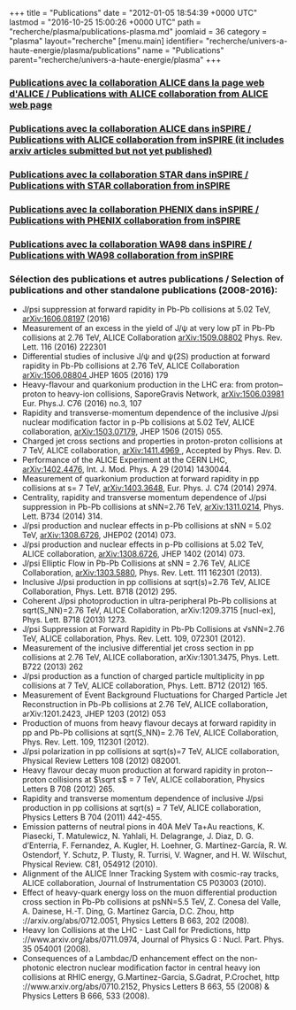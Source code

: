 +++
title = "Publications"
date = "2012-01-05 18:54:39 +0000 UTC"
lastmod = "2016-10-25 15:00:26 +0000 UTC"
path = "recherche/plasma/publications-plasma.md"
joomlaid = 36
category = "plasma"
layout="recherche"
[menu.main]
  identifier= "recherche/univers-a-haute-energie/plasma/publications"
  name = "Publications"
  parent="recherche/univers-a-haute-energie/plasma"
+++
<h3><a href="http://aliceinfo.cern.ch/ArtSubmission/publications" target="_blank"> Publications avec la collaboration ALICE dans la page web d'ALICE / Publications with ALICE collaboration from ALICE web page </a></h3>
<h3><a href="http://inspirehep.net/search?ln=en&amp;ln=en&amp;p=find+%!a(MISSING)+aphecetche+and+cn+alice%!&(MISSING)amp;of=hb&amp;action_search=Search&amp;sf=&amp;so=d&amp;rm=&amp;rg=25&amp;sc=0" target="_blank"> Publications avec la collaboration ALICE dans inSPIRE / Publications with ALICE collaboration from inSPIRE (it includes arxiv articles submitted but not yet published) </a></h3>
<h3><a href="http://inspirehep.net/search?ln=en&amp;ln=en&amp;p=findor+%!a(MISSING)+erazmus+and+cn+star%!+(MISSING)or+%!a(MISSING)+kabana+and+cn+star%!+(MISSING)&amp;of=hb&amp;action_search=Search&amp;sf=&amp;so=d&amp;rm=&amp;rg=25&amp;sc=0" target="_blank"> Publications avec la collaboration STAR dans inSPIRE / Publications with STAR collaboration from inSPIRE </a></h3>
<h3><a href="http://inspirehep.net/search?ln=en&amp;ln=en&amp;p=find++%!a(MISSING)+aphecetche+and+cn+phenix%!+(MISSING)&amp;of=hb&amp;action_search=Search&amp;sf=&amp;so=d&amp;rm=&amp;rg=25&amp;sc=0" target="_blank"> Publications avec la collaboration PHENIX dans inSPIRE / Publications with PHENIX collaboration from inSPIRE </a></h3>
<h3><a href="http://inspirehep.net/search?ln=en&amp;ln=en&amp;p=find+%!a(MISSING)+schutz+and+cn+wa98%!&(MISSING)amp;of=hb&amp;action_search=Search&amp;sf=&amp;so=d&amp;rm=&amp;rg=25&amp;sc=0" target="_blank"> Publications avec la collaboration WA98 dans inSPIRE / Publications with WA98 collaboration from inSPIRE </a></h3>
<h3>Sélection des publications et autres publications / Selection of publications and other standalone publications (2008-2016):</h3>

<ul>

<li>J/psi suppression at forward rapidity in Pb-Pb collisions at 5.02 TeV,<a href="http://arxiv.org/abs/1606.08197"> arXiv:1606.08197</a> (2016) 
  </li>

<li> Measurement of an excess in the yield of J/ψ at very low pT in Pb-Pb collisions at 2.76 TeV, ALICE Collaboration <a href="http://arxiv.org/abs/1509.08802"> arXiv:1509.08802</a> Phys. Rev. Lett. 116 (2016) 222301 </li>

<li>Differential studies of inclusive J/ψ and ψ(2S) production at forward rapidity in Pb-Pb collisions at 2.76 TeV, ALICE Collaboration <a href="http://arxiv.org/abs/1506.08804"> arXiv:1506.08804 </a> JHEP 1605 (2016) 179 </li>

 	
<li> Heavy-flavour and quarkonium production in the LHC era: from proton–proton to heavy-ion collisions, SaporeGravis Network, <a href="http://arxiv.org/abs/1506.03981"> arXiv:1506.03981 </a> Eur. Phys.J. C76 (2016) no.3, 107 </li>




<li>Rapidity and transverse-momentum dependence of the inclusive J/psi nuclear modification factor in p-Pb collisions at 5.02 TeV, ALICE collaboration, <a href="http://arxiv.org/abs/1503.07179"> arXiv:1503.07179</a>, JHEP 1506 (2015) 055.</li>
<li>Charged jet cross sections and properties in proton-proton collisions at 7 TeV, ALICE collaboration, <a href="http://arxiv.org/abs/1411.4969"> arXiv:1411.4969 </a>, Accepted by Phys. Rev. D.</li>
<li>Performance of the ALICE Experiment at the CERN LHC, <a href="http://arxiv.org/abs/1402.4476">arXiv:1402.4476</a>, Int. J. Mod. Phys. A 29 (2014) 1430044.</li>
<li>Measurement of quarkonium production at forward rapidity in pp collisions at s= 7 TeV, <a href="http://arxiv.org/abs/1403.3648">arXiv:1403.3648</a>, Eur. Phys. J. C74 (2014) 2974.</li>
<li>Centrality, rapidity and transverse momentum dependence of J/psi suppression in Pb-Pb collisions at sNN=2.76 TeV, <a href="http://arxiv.org/abs/1311.0214">arXiv:1311.0214</a>, Phys. Lett. B734 (2014) 314.</li>
<li>J/psi production and nuclear effects in p-Pb collisions at sNN = 5.02 TeV, <a href="http://arxiv.org/abs/1308.6726">arXiv:1308.6726</a>, JHEP02 (2014) 073.</li>
<li>J/psi production and nuclear effects in p-Pb collisions at 5.02 TeV, ALICE collaboration, <a href="http://arxiv.org/abs/1308.6726"> arXiv:1308.6726</a>, JHEP 1402 (2014) 073.</li>
<li>J/psi Elliptic Flow in Pb-Pb Collisions at sNN = 2.76 TeV, ALICE Collaboration, <a href="http://arxiv.org/abs/1303.5880">arXiv:1303.5880</a>, Phys. Rev. Lett. 111 162301 (2013).</li>
<li>Inclusive J/psi production in pp collisions at sqrt(s)=2.76 TeV, ALICE Collaboration, Phys. Lett. B718 (2012) 295.</li>
<li>Coherent J/psi photoproduction in ultra-peripheral Pb-Pb collisions at sqrt(S_NN)=2.76 TeV, ALICE Collaboration, arXiv:1209.3715 [nucl-ex], Phys. Lett. B718 (2013) 1273.</li>
<li>J/psi Suppression at Forward Rapidity in Pb-Pb Collisions at √sNN=2.76 TeV, ALICE collaboration, Phys. Rev. Lett. 109, 072301 (2012).</li>
<li>Measurement of the inclusive differential jet cross section in pp collisions at 2.76 TeV, ALICE collaboration, arXiv:1301.3475, Phys. Lett. B722 (2013) 262</li>
<li>J/psi production as a function of charged particle multiplicity in pp collisions at 7 TeV, ALICE collaboration, Phys. Lett. B712 (2012) 165.</li>
<li>Measurement of Event Background Fluctuations for Charged Particle Jet Reconstruction in Pb-Pb collisions at 2.76 TeV, ALICE collaboration, arXiv:1201.2423, JHEP 1203 (2012) 053</li>
<li>Production of muons from heavy flavour decays at forward rapidity in pp and Pb-Pb collisions at sqrt(S_NN)= 2.76 TeV, ALICE Collaboration, Phys. Rev. Lett. 109, 112301 (2012).</li>
<li>J/psi polarization in pp collisions at sqrt(s)=7 TeV, ALICE collaboration, Physical Review Letters 108 (2012) 082001.</li>
<li>Heavy flavour decay muon production at forward rapidity in proton--proton collisions at $\sqrt s$ = 7 TeV, ALICE collaboration, Physics Letters B 708 (2012) 265.</li>
<li>Rapidity and transverse momentum dependence of inclusive J/psi production in pp collisions at sqrt(s) = 7 TeV, ALICE collaboration, Physics Letters B 704 (2011) 442-455.</li>
<li>Emission patterns of neutral pions in 40A MeV Ta+Au reactions, K. Piasecki, T. Matulewicz, N. Yahlali, H. Delagrange, J. Diaz, D. G. d’Enterria, F. Fernandez, A. Kugler, H. Loehner, G. Martínez-García, R. W. Ostendorf, Y. Schutz, P. Tlusty, R. Turrisi, V. Wagner, and H. W. Wilschut, Physical Review. C81, 054912 (2010).</li>
<li>Alignment of the ALICE Inner Tracking System with cosmic-ray tracks, ALICE collaboration, Journal of Instrumentation C5 P03003 (2010).</li>
<li>Effect of heavy-quark energy loss on the muon differential production cross section in Pb-Pb collisions at psNN=5.5 TeV, Z. Conesa del Valle, A. Dainese, H.-T. Ding, G. Martínez García, D.C. Zhou, http ://arxiv.org/abs/0712.0051, Physics Letters B 663, 202 (2008).</li>
<li>Heavy Ion Collisions at the LHC - Last Call for Predictions, http ://www.arxiv.org/abs/0711.0974, Journal of Physics G : Nucl. Part. Phys. 35 054001 (2008).</li>
<li>Consequences of a Lambdac/D enhancement effect on the non-photonic electron nuclear modification factor in central heavy ion collisions at RHIC energy, G.Martinez-Garcia, S.Gadrat, P.Crochet, http ://www.arxiv.org/abs/0710.2152, Physics Letters B 663, 55 (2008) &amp; Physics Letters B 666, 533 (2008).</li>
</ul>